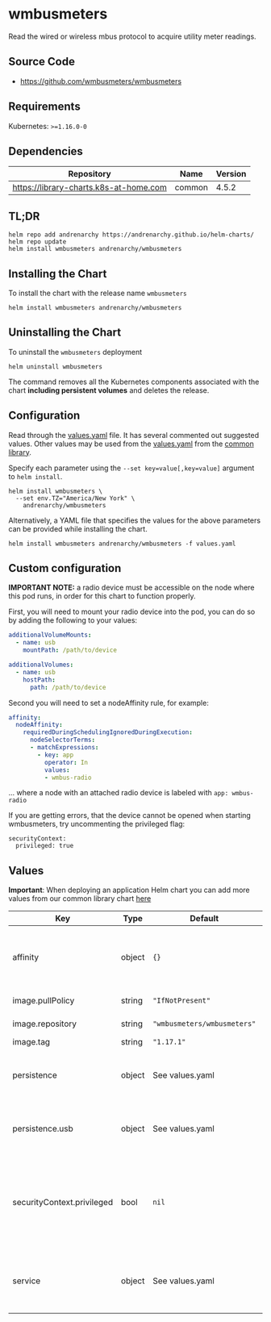 # wmbusmeters

Read the wired or wireless mbus protocol to acquire utility meter readings.

## Source Code

* <https://github.com/wmbusmeters/wmbusmeters>

## Requirements

Kubernetes: `>=1.16.0-0`

## Dependencies

| Repository | Name | Version |
|------------|------|---------|
| https://library-charts.k8s-at-home.com | common | 4.5.2 |

## TL;DR

```console
helm repo add andrenarchy https://andrenarchy.github.io/helm-charts/
helm repo update
helm install wmbusmeters andrenarchy/wmbusmeters
```

## Installing the Chart

To install the chart with the release name `wmbusmeters`

```console
helm install wmbusmeters andrenarchy/wmbusmeters
```

## Uninstalling the Chart

To uninstall the `wmbusmeters` deployment

```console
helm uninstall wmbusmeters
```

The command removes all the Kubernetes components associated with the chart **including persistent volumes** and deletes the release.

## Configuration

Read through the [values.yaml](./values.yaml) file. It has several commented out suggested values.
Other values may be used from the [values.yaml](https://github.com/k8s-at-home/library-charts/tree/main/charts/stable/common/values.yaml) from the [common library](https://github.com/k8s-at-home/library-charts/tree/main/charts/stable/common).

Specify each parameter using the `--set key=value[,key=value]` argument to `helm install`.

```console
helm install wmbusmeters \
  --set env.TZ="America/New York" \
    andrenarchy/wmbusmeters
```

Alternatively, a YAML file that specifies the values for the above parameters can be provided while installing the chart.

```console
helm install wmbusmeters andrenarchy/wmbusmeters -f values.yaml
```

## Custom configuration

**IMPORTANT NOTE:** a radio device must be accessible on the node where this pod runs, in order for this chart to function properly.

First, you will need to mount your radio device into the pod, you can do so by adding the following to your values:

```yaml
additionalVolumeMounts:
  - name: usb
    mountPath: /path/to/device

additionalVolumes:
  - name: usb
    hostPath:
      path: /path/to/device
```

Second you will need to set a nodeAffinity rule, for example:

```yaml
affinity:
  nodeAffinity:
    requiredDuringSchedulingIgnoredDuringExecution:
      nodeSelectorTerms:
      - matchExpressions:
        - key: app
          operator: In
          values:
          - wmbus-radio
```

... where a node with an attached radio device is labeled with `app: wmbus-radio`

If you are getting errors, that the device cannot be opened when starting wmbusmeters, try uncommenting the privileged flag:

```
securityContext:
  privileged: true
```

## Values

**Important**: When deploying an application Helm chart you can add more values from our common library chart [here](https://github.com/k8s-at-home/library-charts/tree/main/charts/stable/common)

| Key | Type | Default | Description |
|-----|------|---------|-------------|
| affinity | object | `{}` | Affinity constraint rules to place the Pod on a specific node. [[ref]](https://kubernetes.io/docs/concepts/scheduling-eviction/assign-pod-node/#affinity-and-anti-affinity) |
| image.pullPolicy | string | `"IfNotPresent"` | image pull policy |
| image.repository | string | `"wmbusmeters/wmbusmeters"` | image repository |
| image.tag | string | `"1.17.1"` | image tag |
| persistence | object | See values.yaml | Configure persistence settings for the chart under this key. |
| persistence.usb | object | See values.yaml | Configure a hostPathMount to mount a USB device in the container. |
| securityContext.privileged | bool | `nil` | Privileged securityContext may be required if USB controller is accessed directly through the host machine |
| service | object | See values.yaml | Configures service settings for the chart. Normally this does not need to be modified. |
